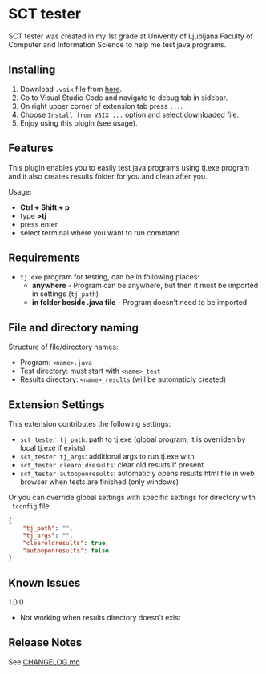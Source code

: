 # SCT tester

SCT tester was created in my 1st grade at Univerity of Ljubljana Faculty of Computer and Information Science to help me test java programs.

## Installing

1. Download `.vsix` file from [here](https://github.com/SloCompTech/sct_tester/releases).
2. Go to Visual Studio Code and navigate to debug tab in sidebar.
3. On right upper corner of extension tab press `...`.
4. Choose `Install from VSIX ...` option and select downloaded file.
5. Enjoy using this plugin (see usage).

## Features

This plugin enables you to easily test java programs using tj.exe program and it also creates results folder for you and clean after you.

Usage:
- **Ctrl + Shift + p**
- type **>tj**
- press enter
- select terminal where you want to run command

## Requirements

* `tj.exe` program for testing, can be in following places:
    * __anywhere__ - Program can be anywhere, but then it must be imported in settings (`tj_path`)
    * __in folder beside .java file__ - Program doesn't need to be imported

## File and directory naming

Structure of file/directory names:
- Program: `<name>.java`
- Test directory: must start with `<name>_test`
- Results directory: `<name>_results` (will be automaticly created)

## Extension Settings

This extension contributes the following settings:

* `sct_tester.tj_path`: path to tj.exe (global program, it is overriden by local tj.exe if exists)
* `sct_tester.tj_args`: additional args to run tj.exe with
* `sct_tester.clearoldresults`: clear old results if present
* `sct_tester.autoopenresults`: automaticly opens results html file in web browser when tests are finished (only windows)

Or you can override global settings with specific settings for directory with `.tconfig` file:

```json
{
    "tj_path": "",
    "tj_args": "",
    "clearoldresults": true,
    "autoopenresults": false
}
```

## Known Issues

1.0.0
- Not working when results directory doesn't exist

## Release Notes

See [CHANGELOG.md](CHANGELOG.md)
